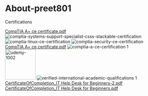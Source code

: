 # About-preet801

Certifications

[CompTIA A+ ce certificate.pdf](https://github.com/user-attachments/files/19814609/CompTIA.A%2B.ce.certificate.pdf)
![comptia-systems-support-specialist-csss-stackable-certification](https://github.com/user-attachments/assets/66741ee4-593c-4599-90f0-9c465e070165)
![comptia-linux-ce-certification](https://github.com/user-attachments/assets/2dcedc67-73b9-476f-9a27-881a6034a90b)
![comptia-security-ce-certification](https://github.com/user-attachments/assets/b0a80358-39d1-48af-af20-a34a2966912c)
[CompTIA A+ ce certificate.pdf](https://github.com/user-attachments/files/19816216/CompTIA.A%2B.ce.certificate.pdf)
![comptia-a-ce-certification 1](https://github.com/user-attachments/assets/a34438bc-cecd-4aa2-81fb-32325517ce60)
<img width="100" alt="udemy-1002" src="https://github.com/user-attachments/assets/9aaee355-f265-4cfb-99a8-c384d833d481" width="100px"/>
![verified-international-academic-qualifications 1](https://github.com/user-attachments/assets/9f27e93a-23b0-44ab-aae4-21fd3f0e0ac2)
[CertificateOfCompletion_IT Help Desk for Beginners-2.pdf](https://github.com/user-attachments/files/19816217/CertificateOfCompletion_IT.Help.Desk.for.Beginners-2.pdf)
[CertificateOfCompletion_IT Help Desk for Beginners.pdf](https://github.com/user-attachments/files/19816218/CertificateOfCompletion_IT.Help.Desk.for.Beginners.pdf)
